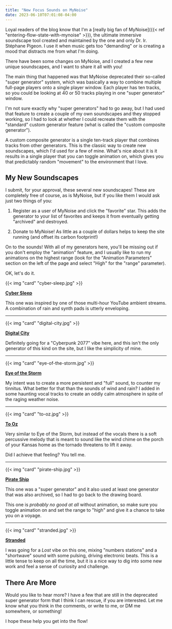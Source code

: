```yaml
---
title: "New Focus Sounds on MyNoise"
date: 2023-06-10T07:01:08-04:00
---
```


Loyal readers of the blog know that I'm a
[really big fan of MyNoise]({{< ref "entering-flow-state-with-mynoise" >}}),
the ultimate immersive soundscape tool created and maintained by the one and
only Dr. Ir. Stéphane Pigeon. I use it when music gets too "demanding" or is
creating a mood that distracts me from what I'm doing.

There have been some changes on MyNoise, and I created a few new unique
soundscapes, and I want to share it all with you!

<!--more-->

The main thing that happened was that MyNoise deprecated their so-called "super
generator" system, which was basically a way to combine multiple full-page
players onto a single player window. Each player has ten tracks, so you could be
looking at 40 or 50 tracks playing in one "super generator" window.

I'm not sure exactly why "super generators" had to go away, but I had used that
feature to create a couple of my own soundscapes and they stopped working, so I
had to look at whether I could recreate them with the "standard" custom
generator feature (what is called the "custom composite generator").

A custom composite generator is a single ten-track player that combines tracks
from other generators. This is the classic way to create new soundscapes, which
I'd used for a few of mine. What's nice about it is it results in a single
player that you can toggle animation on, which gives you that predictably random
"movement" to the environment that I love.

## My New Soundscapes

I submit, for your approval, these several new soundscapes! These are completely
free of course, as is MyNoise, but if you like them I would ask just two things
of you:

1. Register as a user of MyNoise and click the "favorite" star. This adds the
   generator to your list of favorites and keeps it from eventually getting
   "archived" and destroyed.
   
2. Donate to MyNoise! As little as a couple of dollars helps to keep the site
   running (and offset its carbon footprint!)
   
On to the sounds! With all of my generators here, you'll be missing out if you
don't employ the "animation" feature, and I usually like to run my animations on
the highest range (look for the "Animation Parameters" section on the left of
the page and select "High" for the "range" parameter).

OK, let's do it.
   
{{< img "card" "cyber-sleep.jpg" >}}

**[Cyber Sleep][cybersleep]**

This one was inspired by one of those multi-hour YouTube ambient streams. A
combination of rain and synth pads is utterly enveloping.

---

{{< img "card" "digital-city.jpg" >}}

**[Digital City][digitalcity]**

Definitely going for a "Cyberpunk 2077" vibe here, and this isn't the only
generator of this kind on the site, but I like the simplicity of mine.

---

{{< img "card" "eye-of-the-storm.jpg" >}}

**[Eye of the Storm][eye]**

My intent was to create a more persistent and "full" sound, to counter my
tinnitus. What better for that than the sounds of wind and rain? I added in some
haunting vocal tracks to create an oddly calm atmosphere in spite of the raging
weather noise.

---

{{< img "card" "to-oz.jpg" >}}

**[To Oz][oz]**

Very similar to Eye of the Storm, but instead of the vocals there is a soft
percussive melody that is meant to sound like the wind chime on the porch of
your Kansas home as the tornado threatens to lift it away.

Did I achieve that feeling? You tell me.

---

{{< img "card" "pirate-ship.jpg" >}}

**[Pirate Ship][pirate]**

This one was a "super generator" and it also used at least one generator that
was also archived, so I had to go back to the drawing board.

This one is *probably no good at all* without animation, so make sure you toggle
animation on and set the range to "high" and give it a chance to take you on a
voyage.

---

{{< img "card" "stranded.jpg" >}}

**[Stranded][stranded]**

I was going for a *Lost* vibe on this one, mixing "numbers stations" and a
"shortwave" sound with some pulsing, driving electronic beats. This is a little
tense to keep on all the time, but it is a nice way to dig into some new work
and feel a sense of curiosity and challenge.

[cybersleep]: https://mynoise.net/Community/user.php?submission=d1f7a768c80bda7dc9c0d6411632480428
[digitalcity]: https://mynoise.net/Community/user.php?submission=d1f7a768c80bda7dc9c0d6411679668092
[eye]: https://mynoise.net/Community/user.php?submission=d1f7a768c80bda7dc9c0d6411613144398
[oz]: https://mynoise.net/Community/user.php?submission=d1f7a768c80bda7dc9c0d6411633082047
[pirate]: https://mynoise.net/Community/user.php?submission=d1f7a768c80bda7dc9c0d6411680187005
[stranded]: https://mynoise.net/Community/user.php?submission=d1f7a768c80bda7dc9c0d6411686399698

## There Are More

Would you like to hear more? I have a few that are still in the deprecated super
generator form that I think I can rescue, if you are interested. Let me know
what you think in the comments, or write to me, or DM me somewhere, or something!

I hope these help you get into the flow!
